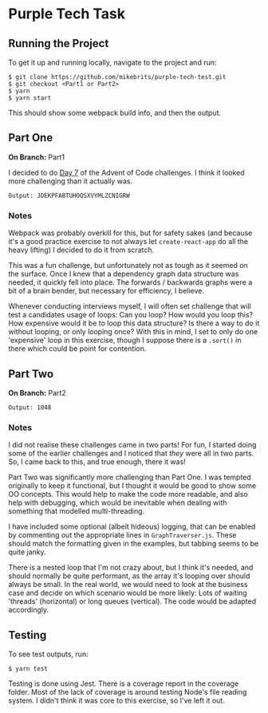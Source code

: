 # Purple Tech Task

## Running the Project
To get it up and running locally, navigate to the project and run:

    $ git clone https://github.com/mikebrits/purple-tech-test.git
    $ git checkout <Part1 or Part2>
    $ yarn
    $ yarn start
    
This should show some webpack build info, and then the output.

## Part One
**On Branch:** Part1

I decided to do [Day 7](https://adventofcode.com/2018/day/7) of the Advent of Code challenges.  I think it looked more challenging than it actually was.

    Output: JDEKPFABTUHOQSXVYMLZCNIGRW

### Notes
Webpack was probably overkill for this, but for safety sakes (and because it's a good practice exercise to not always let `create-react-app` do all the heavy lifting) I decided to do it from scratch.

This was a fun challenge, but unfortunately not as tough as it seemed on the surface. Once I knew that a dependency graph data structure was needed, it quickly fell into place. The forwards / backwards graphs were a bit of a brain bender, but necessary for efficiency, I believe.

Whenever conducting interviews myself, I will often set challenge that will test a candidates usage of loops: Can you loop? How would you loop this? How expensive would it be to loop this data structure? Is there a way to do it without looping, or only looping once? With this in mind, I set to only do one 'expensive' loop in this exercise, though I suppose there is a `.sort()` in there which could be point for contention. 

## Part Two
**On Branch:** Part2

    Output: 1048

### Notes
I did not realise these challenges came in two parts! For fun, I started doing some of the earlier challenges and I noticed that *they* were all in two parts. So, I came back to this, and true enough, there it was!

Part Two was significantly more challenging than Part One. I was tempted originally to keep it functional, but I thought it would be good to show some OO concepts. This would help to make the code more readable, and also help with debugging, which would be inevitable when dealing with something that modelled multi-threading.  

I have included some optional (albeit hideous) logging, that can be enabled by commenting out the appropriate lines in `GraphTraverser.js`. These should match the formatting given in the examples, but tabbing seems to be quite janky. 

There is a nested loop that I'm not crazy about, but I think it's needed, and should normally be quite performant, as the array it's looping over should always be small. In the real world, we would need to look at the business case and decide on which scenario would be more likely: Lots of waiting 'threads' (horizontal) or long queues (vertical). The code would be adapted accordingly.

## Testing
To see test outputs, run:

    $ yarn test
    
Testing is done using Jest. There is a coverage report in the coverage folder. Most of the lack of coverage is around testing Node's file reading system. I didn't think it was core to this exercise, so I've left it out.


